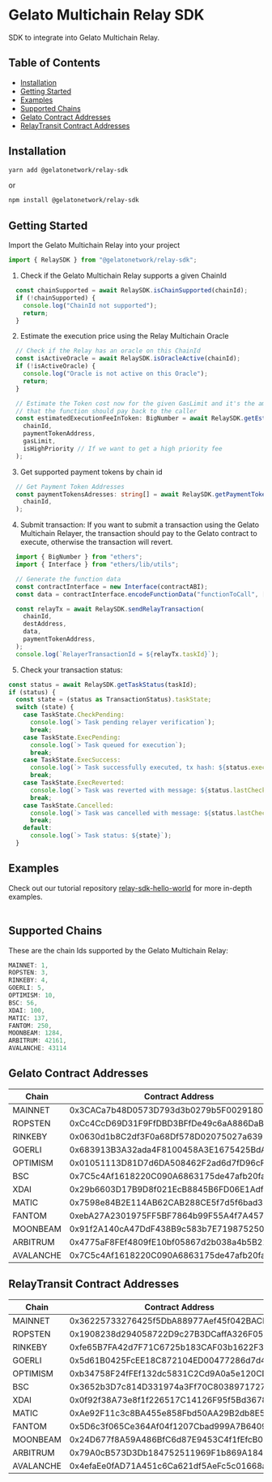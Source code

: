 # Gelato Multichain Relay SDK <!-- omit in toc -->

SDK to integrate into Gelato Multichain Relay.
<br/>

## Table of Contents <!-- omit in toc -->
- [Installation](#installation)
- [Getting Started](#getting-started)
- [Examples](#examples)
- [Supported Chains](#supported-chains)
- [Gelato Contract Addresses](#gelato-contract-addresses)
- [RelayTransit Contract Addresses](#relaytransit-contract-addresses)

## Installation

```bash
yarn add @gelatonetwork/relay-sdk
```
or
```bash
npm install @gelatonetwork/relay-sdk
```
## Getting Started

Import the Gelato Multichain Relay into your project

```typescript
import { RelaySDK } from "@gelatonetwork/relay-sdk";
```

1. Check if the Gelato Multichain Relay supports a given ChainId

```typescript
  const chainSupported = await RelaySDK.isChainSupported(chainId);
  if (!chainSupported) {
    console.log("ChainId not supported");
    return;
  }
```

2. Estimate the execution price using the Relay Multichain Oracle
```typescript
  // Check if the Relay has an oracle on this ChainId
  const isActiveOracle = await RelaySDK.isOracleActive(chainId);
  if (!isActiveOracle) {
    console.log("Oracle is not active on this Oracle");
    return;
  }

  // Estimate the Token cost now for the given GasLimit and it's the amount of Token
  // that the function should pay back to the caller
  const estimatedExecutionFeeInToken: BigNumber = await RelaySDK.getEstimatedFee(
    chainId,
    paymentTokenAddress,
    gasLimit,
    isHighPriority // If we want to get a high priority fee
  );
```

3. Get supported payment tokens by chain id
```typescript
  // Get Payment Token Addresses
  const paymentTokensAdresses: string[] = await RelaySDK.getPaymentTokens(
    chainId,
  );
```

4. Submit transaction:
If you want to submit a transaction using the Gelato Multichain Relayer, the transaction should pay to the Gelato contract
to execute, otherwise the transaction will revert.
```typescript
  import { BigNumber } from "ethers"; 
  import { Interface } from "ethers/lib/utils";

  // Generate the function data
  const contractInterface = new Interface(contractABI);
  const data = contractInterface.encodeFunctionData("functionToCall", [args]);

  const relayTx = await RelaySDK.sendRelayTransaction(
    chainId,
    destAddress,
    data,
    paymentTokenAddress,
  );
  console.log(`RelayerTransactionId = ${relayTx.taskId}`);
```

5. Check your transaction status:
```typescript
const status = await RelaySDK.getTaskStatus(taskId);
if (status) {
  const state = (status as TransactionStatus).taskState;
  switch (state) {
    case TaskState.CheckPending:
      console.log(`> Task pending relayer verification`);
      break;
    case TaskState.ExecPending:
      console.log(`> Task queued for execution`);
      break;
    case TaskState.ExecSuccess:
      console.log(`> Task successfully executed, tx hash: ${status.execution?.transactionHash}`);
      break;
    case TaskState.ExecReverted:
      console.log(`> Task was reverted with message: ${status.lastCheck?.message}`);
      break;
    case TaskState.Cancelled:
      console.log(`> Task was cancelled with message: ${status.lastCheck?.message}`);
      break;
    default:
      console.log(`> Task status: ${state}`);
  }
```

## Examples

Check out our tutorial repository [relay-sdk-hello-world](https://github.com/gelatodigital/relay-sdk-hello-world) for more in-depth examples.
<br/><br/>

## Supported Chains
These are the chain Ids supported by the Gelato Multichain Relay:
```typescript
MAINNET: 1,
ROPSTEN: 3,
RINKEBY: 4,
GOERLI: 5,
OPTIMISM: 10,
BSC: 56,
XDAI: 100,
MATIC: 137,
FANTOM: 250,
MOONBEAM: 1284,
ARBITRUM: 42161,
AVALANCHE: 43114
```

## Gelato Contract Addresses
| Chain     |  Contract Address                           |
|---        |---                                          |
| MAINNET   | 0x3CACa7b48D0573D793d3b0279b5F0029180E83b6  |
| ROPSTEN   | 0xCc4CcD69D31F9FfDBD3BFfDe49c6aA886DaB98d9  |
| RINKEBY   | 0x0630d1b8C2df3F0a68Df578D02075027a6397173  |
| GOERLI    | 0x683913B3A32ada4F8100458A3E1675425BdAa7DF  |
| OPTIMISM  | 0x01051113D81D7d6DA508462F2ad6d7fD96cF42Ef  |
| BSC       | 0x7C5c4Af1618220C090A6863175de47afb20fa9Df  |
| XDAI      | 0x29b6603D17B9D8f021EcB8845B6FD06E1Adf89DE  |
| MATIC     | 0x7598e84B2E114AB62CAB288CE5f7d5f6bad35BbA  |
| FANTOM    | 0xebA27A2301975FF5BF7864b99F55A4f7A457ED10  |
| MOONBEAM  | 0x91f2A140cA47DdF438B9c583b7E71987525019bB  |
| ARBITRUM  | 0x4775aF8FEf4809fE10bf05867d2b038a4b5B2146  |
| AVALANCHE | 0x7C5c4Af1618220C090A6863175de47afb20fa9Df  |

## RelayTransit Contract Addresses
| Chain     |  Contract Address                           |
|---        |---                                          |
| MAINNET   | 0x36225733276425f5DbA88977Aef45f042BACB953  |
| ROPSTEN   | 0x1908238d294058722D9c27B3DCaffA326F05eDA4  |
| RINKEBY   | 0xfe65B7FA42d7F71C6725b183CAF03b1622F3B69F  |
| GOERLI    | 0x5d61B0425FcEE18C872104ED00477286d7d461dc  |
| OPTIMISM  | 0xb34758F24fFEf132dc5831C2Cd9A0a5e120CD564  |
| BSC       | 0x3652b3D7c814D331974a3Ff70C8038971727cd63  |
| XDAI      | 0x0f92f38A73e8f1f226517C14126F95f5Bd3678e8  |
| MATIC     | 0xAe92F11c3c8BA455e858Fbd50AA29B2db8E57121  |
| FANTOM    | 0x5D6c3f065Ce364Af04f1207Cbad999A7B640921A  |
| MOONBEAM  | 0x24D677f8A59A486BfC6d87E9453C4f1fEfcB0958  |
| ARBITRUM  | 0x79A0cB573D3Db184752511969F1b869A184EA445  |
| AVALANCHE | 0x4efaEe0fAD71A451c6Ca621df5AeFc5c01668a26  |